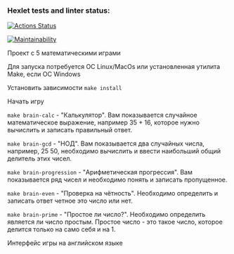 ### Hexlet tests and linter status:
[![Actions Status](https://github.com/K-Sitnikova/php-project-45/actions/workflows/hexlet-check.yml/badge.svg)](https://github.com/K-Sitnikova/php-project-45/actions)


[![Maintainability](https://api.codeclimate.com/v1/badges/069a4732fd6a4e787716/maintainability)](https://codeclimate.com/github/K-Sitnikova/php-project-45/maintainability)


Проект с 5 математическими играми

Для запуска потребуется OC Linux/MacOs или установленная утилита Make, если OC Windows 

Установить зависимости
`make install`

Начать игру

`make brain-calc` - "Калькулятор". Вам показывается случайное математическое выражение, например 35 + 16, которое нужно вычислить и записать правильный ответ.

`make brain-gcd` - "НОД". Вам показывается два случайных числа, например, 25 50, необходимо вычислить и ввести наибольший общий делитель этих чисел.

`make brain-progression` - "Арифметическая прогрессия". Вам показывается ряд чисел и необходимо понять и записать пропущенное.

`make brain-even` - "Проверка на чётность". Необходимо определить и записать ответ четное это число или нет.

`make brain-prime` - "Простое ли число?". Необходимо определить является ли число простым. Простое число - это такое число, которое делится только на само себя и на 1.

Интерфейс игры на английском языке

